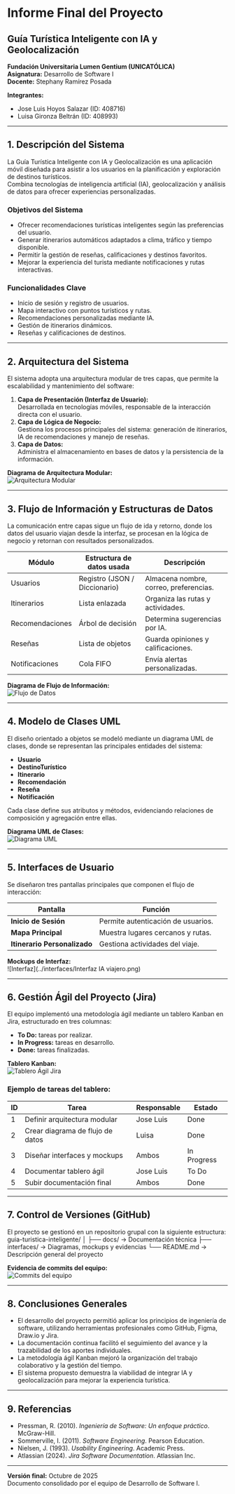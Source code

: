 #  Informe Final del Proyecto  
## Guía Turística Inteligente con IA y Geolocalización

**Fundación Universitaria Lumen Gentium (UNICATÓLICA)**  
**Asignatura:** Desarrollo de Software I  
**Docente:** Stephany Ramírez Posada  

**Integrantes:**  
- Jose Luis Hoyos Salazar (ID: 408716)  
- Luisa Gironza Beltrán (ID: 408993)

---

##  1. Descripción del Sistema

La Guía Turística Inteligente con IA y Geolocalización es una aplicación móvil diseñada para asistir a los usuarios en la planificación y exploración de destinos turísticos.  
Combina tecnologías de inteligencia artificial (IA), geolocalización y análisis de datos para ofrecer experiencias personalizadas.

###  Objetivos del Sistema
- Ofrecer recomendaciones turísticas inteligentes según las preferencias del usuario.  
- Generar itinerarios automáticos adaptados a clima, tráfico y tiempo disponible.  
- Permitir la gestión de reseñas, calificaciones y destinos favoritos.  
- Mejorar la experiencia del turista mediante notificaciones y rutas interactivas.  

###  Funcionalidades Clave
- Inicio de sesión y registro de usuarios.  
- Mapa interactivo con puntos turísticos y rutas.  
- Recomendaciones personalizadas mediante IA.  
- Gestión de itinerarios dinámicos.  
- Reseñas y calificaciones de destinos.  

---

##  2. Arquitectura del Sistema

El sistema adopta una arquitectura modular de tres capas, que permite la escalabilidad y mantenimiento del software:

1. **Capa de Presentación (Interfaz de Usuario):**  
   Desarrollada en tecnologías móviles, responsable de la interacción directa con el usuario.  
2. **Capa de Lógica de Negocio:**  
   Gestiona los procesos principales del sistema: generación de itinerarios, IA de recomendaciones y manejo de reseñas.  
3. **Capa de Datos:**  
   Administra el almacenamiento en bases de datos y la persistencia de la información.  

 **Diagrama de Arquitectura Modular:**  
![Arquitectura Modular](../interfaces/arquitectura_modular.drawio.png)

---

##  3. Flujo de Información y Estructuras de Datos

La comunicación entre capas sigue un flujo de ida y retorno, donde los datos del usuario viajan desde la interfaz, se procesan en la lógica de negocio y retornan con resultados personalizados.

| Módulo | Estructura de datos usada | Descripción |
|---------|---------------------------|--------------|
| Usuarios | Registro (JSON / Diccionario) | Almacena nombre, correo, preferencias. |
| Itinerarios | Lista enlazada | Organiza las rutas y actividades. |
| Recomendaciones | Árbol de decisión | Determina sugerencias por IA. |
| Reseñas | Lista de objetos | Guarda opiniones y calificaciones. |
| Notificaciones | Cola FIFO | Envía alertas personalizadas. |

 **Diagrama de Flujo de Información:**  
![Flujo de Datos](../interfaces/flujo_datos..drawio.png)

---

##  4. Modelo de Clases UML

El diseño orientado a objetos se modeló mediante un diagrama UML de clases, donde se representan las principales entidades del sistema:

- **Usuario**
- **DestinoTurístico**
- **Itinerario**
- **Recomendación**
- **Reseña**
- **Notificación**

Cada clase define sus atributos y métodos, evidenciando relaciones de composición y agregación entre ellas.

 **Diagrama UML de Clases:**  
![Diagrama UML](../interfaces/modelo_clases_uml.drawio.png)

---

##  5. Interfaces de Usuario

Se diseñaron tres pantallas principales que componen el flujo de interacción:

| Pantalla | Función |
|-----------|----------|
| **Inicio de Sesión** | Permite autenticación de usuarios. |
| **Mapa Principal** | Muestra lugares cercanos y rutas. |
| **Itinerario Personalizado** | Gestiona actividades del viaje. |

 **Mockups de Interfaz:**  
![Interfaz](../interfaces/Interfaz IA viajero.png)  

---

##  6. Gestión Ágil del Proyecto (Jira)

El equipo implementó una metodología ágil mediante un tablero Kanban en Jira, estructurado en tres columnas:

- **To Do:** tareas por realizar.  
- **In Progress:** tareas en desarrollo.  
- **Done:** tareas finalizadas.  

 **Tablero Kanban:**  
![Tablero Ágil Jira](../interfaces/tablero_agil.png)

### Ejemplo de tareas del tablero:
| ID | Tarea | Responsable | Estado |
|----|--------|--------------|--------|
| 1 | Definir arquitectura modular | Jose Luis | Done |
| 2 | Crear diagrama de flujo de datos | Luisa | Done |
| 3 | Diseñar interfaces y mockups | Ambos | In Progress |
| 4 | Documentar tablero ágil | Jose Luis | To Do |
| 5 | Subir documentación final | Ambos | Done |

---

##  7. Control de Versiones (GitHub)

El proyecto se gestionó en un repositorio grupal con la siguiente estructura:
guia-turistica-inteligente/
│
├── docs/ → Documentación técnica
├── interfaces/ → Diagramas, mockups y evidencias
└── README.md → Descripción general del proyecto


 **Evidencia de commits del equipo:**  
![Commits del equipo](../interfaces/commits.png)

---

##  8. Conclusiones Generales

- El desarrollo del proyecto permitió aplicar los principios de ingeniería de software, utilizando herramientas profesionales como GitHub, Figma, Draw.io y Jira.  
- La documentación continua facilitó el seguimiento del avance y la trazabilidad de los aportes individuales.  
- La metodología ágil Kanban mejoró la organización del trabajo colaborativo y la gestión del tiempo.  
- El sistema propuesto demuestra la viabilidad de integrar IA y geolocalización para mejorar la experiencia turística.  

---

##  9. Referencias

- Pressman, R. (2010). *Ingeniería de Software: Un enfoque práctico*. McGraw-Hill.  
- Sommerville, I. (2011). *Software Engineering*. Pearson Education.  
- Nielsen, J. (1993). *Usability Engineering*. Academic Press.  
- Atlassian (2024). *Jira Software Documentation*. Atlassian Inc.

---

 **Versión final:** Octubre de 2025  
 Documento consolidado por el equipo de Desarrollo de Software I.


